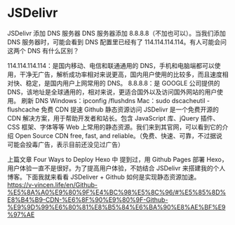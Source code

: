 # JSDelivr
JSDelivr
添加 DNS 服务器
DNS 服务器添加 8.8.8.8（不加也可以）。当我们添加 DNS 服务器时，可能会看到 DNS 配置里已经有了 114.114.114.114。有人可能会问这两个 DNS 有什么区别？

114.114.114.114：是国内移动、电信和联通通用的 DNS，手机和电脑端都可以使用，干净无广告，解析成功率相对来说更高，国内用户使用的比较多，而且速度相对快、稳定，是国内用户上网常用的 DNS。
8.8.8.8：是 GOOGLE 公司提供的 DNS，该地址是全球通用的，相对来说，更适合国外以及访问国外网站的用户使用。
刷新 DNS
Windows：ipconfig /flushdns
Mac：sudo dscacheutil -flushcache
免费 CDN 提速 Github 静态资源访问
JSDelivr 是一个免费开源的 CDN 解决方案，用于帮助开发者和站长。包含 JavaScript 库、jQuery 插件、CSS 框架、字体等等 Web 上常用的静态资源。我们来到其官网，可以看到它的介绍 Open Source CDN free, fast, and reliable。（免费、快速、可靠，不过据说可能会投毒广告，表示目前还没见过广告）

上篇文章 Four Ways to Deploy Hexo 中 提到过，用 Github Pages 部署 Hexo，用户体验一直不是很好。为了提高用户体验，不妨结合 JSDelivr 来搭建我的个人博客。下面我就来看看 JSDeliver + Github 如何是实现静态资源加速。
https://v-vincen.life/en/Github-%E5%8A%A0%E9%80%9F%E4%BC%98%E5%8C%96/#%E5%85%8D%E8%B4%B9-CDN-%E6%8F%90%E9%80%9F-Github-%E9%9D%99%E6%80%81%E8%B5%84%E6%BA%90%E8%AE%BF%E9%97%AE
